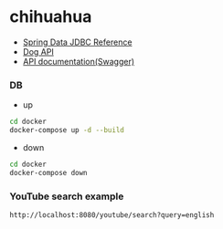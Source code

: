 # chihuahua

* [Spring Data JDBC Reference](https://spring.pleiades.io/spring-data/jdbc/docs/current/reference/html/#reference)
* [Dog API](https://dog.ceo/dog-api/documentation/)
* [API documentation(Swagger)](http://localhost:8080/swagger-ui/index.html)

### DB
* up
```bash
cd docker
docker-compose up -d --build
```

* down
```bash
cd docker
docker-compose down
```

### YouTube search example
```
http://localhost:8080/youtube/search?query=english
```
